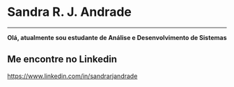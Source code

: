 # Sandra R. J. Andrade
-----------------------
**Olá, atualmente sou estudante de Análise e Desenvolvimento de Sistemas**

## Me encontre no Linkedin
https://www.linkedin.com/in/sandrarjandrade
